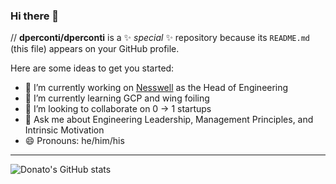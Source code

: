 ### Hi there 👋

// **dperconti/dperconti** is a ✨ _special_ ✨ repository because its `README.md` (this file) appears on your GitHub profile.

Here are some ideas to get you started:

- 🔭 I’m currently working on [Nesswell]([url](https://nesswell.com/)) as the Head of Engineering
- 🌱 I’m currently learning GCP and wing foiling
- 👯 I’m looking to collaborate on 0 -> 1 startups
- 💬 Ask me about Engineering Leadership, Management Principles, and Intrinsic Motivation
- 😄 Pronouns: he/him/his

-------------
![Donato's GitHub stats](https://github-readme-stats.vercel.app/api?username=dperconti&count_private=true&show_icons=true&theme=onedark)
